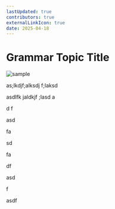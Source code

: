 ```yaml
---
lastUpdated: true
contributors: true
externalLinkIcon: true
date: 2025-04-18
---
```

# Grammar Topic Title

![sample](/media/imagetostl.com_art_gallery.glb.webp "mass media")

a﻿s;lkdjf;alksdj f;laksd 



 ﻿asdlfk jaldkjf ;lasd a

d﻿ f

a﻿sd

 ﻿fa

s﻿d

 ﻿fa

d﻿f 

a﻿sd

 ﻿f

a﻿sdf